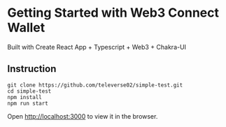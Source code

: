 # Getting Started with Web3 Connect Wallet

Built with Create React App + Typescript + Web3 + Chakra-UI

## Instruction

```
git clone https://github.com/televerse02/simple-test.git
cd simple-test
npm install
npm run start
```
Open [http://localhost:3000](http://localhost:3000) to view it in the browser.

